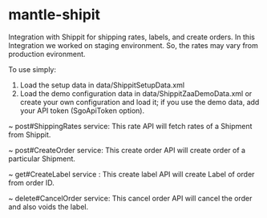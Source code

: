 # mantle-shipit

   Integration with Shippit for shipping rates, labels, and create orders.
   In this Integration we worked on staging environment. So, the rates may vary from production evironment.

To use simply:
1. Load the setup data in data/ShippitSetupData.xml
2. Load the demo configuration data in data/ShippitZaaDemoData.xml or create your own configuration and load it; if you use the demo data, add your API token (SgoApiToken option).

~ post#ShippingRates service: 
   This rate API will fetch rates of a Shipment from Shippit.

~ post#CreateOrder service: 
   This create order API will create order of a particular Shipment.

~ get#CreateLabel service :
   This create label API will create Label of order from order ID.

~ delete#CancelOrder service:
   This cancel order API will cancel the order and also voids the label.